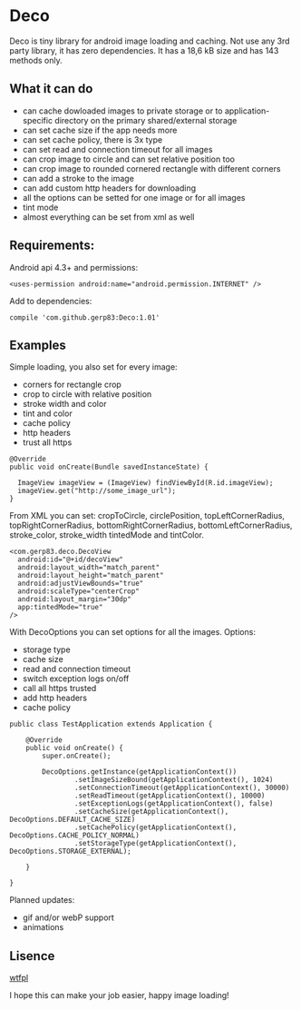 # Deco

Deco is tiny library for android image loading and caching. Not use any 3rd party library, it has zero dependencies. It has a 18,6 kB size and has 143 methods only.

## What it can do

- can cache dowloaded images to private storage or to application-specific directory on the primary shared/external storage
- can set cache size if the app needs more
- can set cache policy, there is 3x type
- can set read and connection timeout for all images
- can crop image to circle and can set relative position too
- can crop image to rounded cornered rectangle with different corners
- can add a stroke to the image
- can add custom http headers for downloading
- all the options can be setted for one image or for all images
- tint mode
- almost everything can be set from xml as well
  
## Requirements:
Android api 4.3+ and permissions:
```
<uses-permission android:name="android.permission.INTERNET" />
```
Add to dependencies:
```
compile 'com.github.gerp83:Deco:1.01'
```

## Examples

Simple loading, you also set for every image:
- corners for rectangle crop
- crop to circle with relative position
- stroke width and color
- tint and color
- cache policy
- http headers
- trust all https

```
@Override 
public void onCreate(Bundle savedInstanceState) {
  
  ImageView imageView = (ImageView) findViewById(R.id.imageView);
  imageView.get("http://some_image_url");
}
```

From XML you can set: cropToCircle, circlePosition, topLeftCornerRadius, topRightCornerRadius, bottomRightCornerRadius, bottomLeftCornerRadius, stroke_color, stroke_width tintedMode and tintColor.

```
<com.gerp83.deco.DecoView
  android:id="@+id/decoView"
  android:layout_width="match_parent"
  android:layout_height="match_parent"
  android:adjustViewBounds="true"
  android:scaleType="centerCrop"
  android:layout_margin="30dp"
  app:tintedMode="true"
/>
```

With DecoOptions you can set options for all the images. Options:
- storage type
- cache size
- read and connection timeout
- switch exception logs on/off
- call all https trusted
- add http headers
- cache policy

```
public class TestApplication extends Application {

    @Override
    public void onCreate() {
        super.onCreate();

        DecoOptions.getInstance(getApplicationContext())
                .setImageSizeBound(getApplicationContext(), 1024)
                .setConnectionTimeout(getApplicationContext(), 30000)
                .setReadTimeout(getApplicationContext(), 10000)
                .setExceptionLogs(getApplicationContext(), false)
                .setCacheSize(getApplicationContext(), DecoOptions.DEFAULT_CACHE_SIZE)
                .setCachePolicy(getApplicationContext(), DecoOptions.CACHE_POLICY_NORMAL)
                .setStorageType(getApplicationContext(), DecoOptions.STORAGE_EXTERNAL);

    }

}
```

Planned updates:
- gif and/or webP support
- animations

## Lisence
[wtfpl](http://www.wtfpl.net/)

I hope this can make your job easier, happy image loading!

